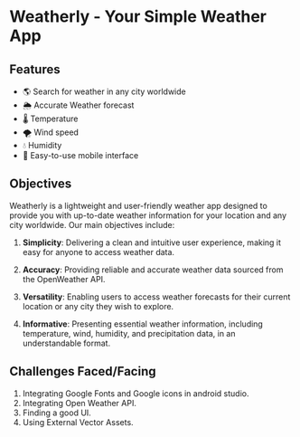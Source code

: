 # Weatherly - Your Simple Weather App

## Features
- 🌎 Search for weather in any city worldwide
- 🌦️ Accurate Weather forecast 
- 🌡️ Temperature 
- 🌪️ Wind speed 
- 💧 Humidity
- 📱 Easy-to-use mobile interface

## Objectives
Weatherly is a lightweight and user-friendly weather app designed to provide you with up-to-date weather information for your location and any city worldwide. Our main objectives include:

1. **Simplicity**: Delivering a clean and intuitive user experience, making it easy for anyone to access weather data.

2. **Accuracy**: Providing reliable and accurate weather data sourced from the OpenWeather API.

3. **Versatility**: Enabling users to access weather forecasts for their current location or any city they wish to explore.

4. **Informative**: Presenting essential weather information, including temperature, wind, humidity, and precipitation data, in an understandable format.
## Challenges Faced/Facing
1. Integrating Google Fonts and Google icons in android studio.
2. Integrating Open Weather API.
3. Finding a good UI.
4. Using External Vector Assets.
